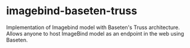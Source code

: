# imagebind-baseten-truss
Implementation of Imagebind model with Baseten's Truss architecture. Allows anyone to host ImageBind model as an endpoint in the web using Baseten.
